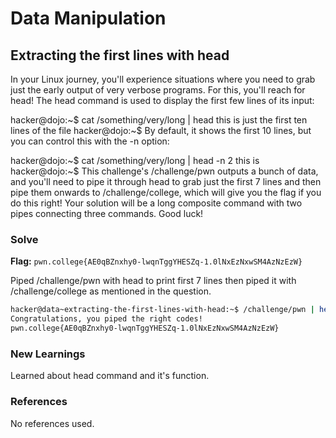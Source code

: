# Data Manipulation

## Extracting the first lines with head
In your Linux journey, you'll experience situations where you need to grab just the early output of very verbose programs. For this, you'll reach for head! The head command is used to display the first few lines of its input:

hacker@dojo:~$ cat /something/very/long | head
this
is
just
the
first
ten
lines
of
the
file
hacker@dojo:~$
By default, it shows the first 10 lines, but you can control this with the -n option:

hacker@dojo:~$ cat /something/very/long | head -n 2
this
is
hacker@dojo:~$
This challenge's /challenge/pwn outputs a bunch of data, and you'll need to pipe it through head to grab just the first 7 lines and then pipe them onwards to /challenge/college, which will give you the flag if you do this right! Your solution will be a long composite command with two pipes connecting three commands. Good luck!

### Solve
**Flag:** `pwn.college{AE0qBZnxhy0-lwqnTggYHESZq-1.0lNxEzNxwSM4AzNzEzW}`

Piped /challenge/pwn with head to print first 7 lines then piped it with /challenge/college as mentioned in the question.

```bash
hacker@data~extracting-the-first-lines-with-head:~$ /challenge/pwn | head -n 7 | /challenge/college
Congratulations, you piped the right codes!
pwn.college{AE0qBZnxhy0-lwqnTggYHESZq-1.0lNxEzNxwSM4AzNzEzW}
```

### New Learnings
Learned about head command and it's function.

### References 
No references used.
